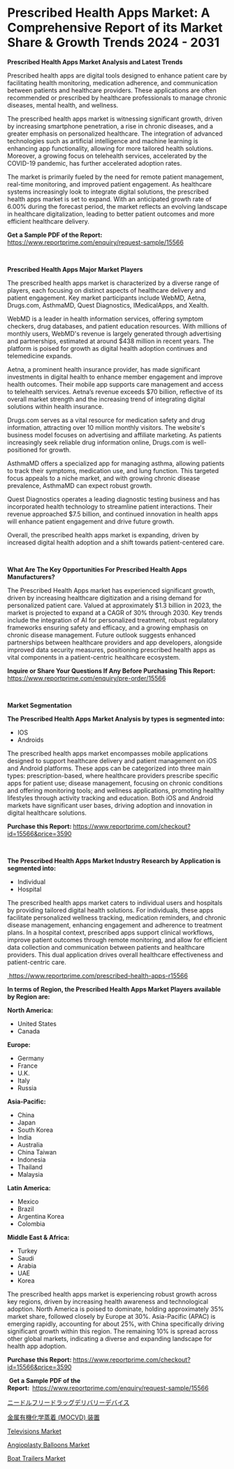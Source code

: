 <p><h1>Prescribed Health Apps Market: A Comprehensive Report of its Market Share & Growth Trends 2024 - 2031</h1></p><p><strong>Prescribed Health Apps Market Analysis and Latest Trends</strong></p>
<p><p>Prescribed health apps are digital tools designed to enhance patient care by facilitating health monitoring, medication adherence, and communication between patients and healthcare providers. These applications are often recommended or prescribed by healthcare professionals to manage chronic diseases, mental health, and wellness.</p><p>The prescribed health apps market is witnessing significant growth, driven by increasing smartphone penetration, a rise in chronic diseases, and a greater emphasis on personalized healthcare. The integration of advanced technologies such as artificial intelligence and machine learning is enhancing app functionality, allowing for more tailored health solutions. Moreover, a growing focus on telehealth services, accelerated by the COVID-19 pandemic, has further accelerated adoption rates.</p><p>The market is primarily fueled by the need for remote patient management, real-time monitoring, and improved patient engagement. As healthcare systems increasingly look to integrate digital solutions, the prescribed health apps market is set to expand. With an anticipated growth rate of 6.00% during the forecast period, the market reflects an evolving landscape in healthcare digitalization, leading to better patient outcomes and more efficient healthcare delivery.</p></p>
<p><strong>Get a Sample PDF of the Report:&nbsp;</strong> <a href="https://www.reportprime.com/enquiry/request-sample/15566">https://www.reportprime.com/enquiry/request-sample/15566</a></p>
<p>&nbsp;</p>
<p><strong>Prescribed Health Apps Major Market Players</strong></p>
<p><p>The prescribed health apps market is characterized by a diverse range of players, each focusing on distinct aspects of healthcare delivery and patient engagement. Key market participants include WebMD, Aetna, Drugs.com, AsthmaMD, Quest Diagnostics, IMedicalApps, and Xealth.</p><p>WebMD is a leader in health information services, offering symptom checkers, drug databases, and patient education resources. With millions of monthly users, WebMD's revenue is largely generated through advertising and partnerships, estimated at around $438 million in recent years. The platform is poised for growth as digital health adoption continues and telemedicine expands.</p><p>Aetna, a prominent health insurance provider, has made significant investments in digital health to enhance member engagement and improve health outcomes. Their mobile app supports care management and access to telehealth services. Aetna’s revenue exceeds $70 billion, reflective of its overall market strength and the increasing trend of integrating digital solutions within health insurance.</p><p>Drugs.com serves as a vital resource for medication safety and drug information, attracting over 10 million monthly visitors. The website's business model focuses on advertising and affiliate marketing. As patients increasingly seek reliable drug information online, Drugs.com is well-positioned for growth.</p><p>AsthmaMD offers a specialized app for managing asthma, allowing patients to track their symptoms, medication use, and lung function. This targeted focus appeals to a niche market, and with growing chronic disease prevalence, AsthmaMD can expect robust growth.</p><p>Quest Diagnostics operates a leading diagnostic testing business and has incorporated health technology to streamline patient interactions. Their revenue approached $7.5 billion, and continued innovation in health apps will enhance patient engagement and drive future growth.</p><p>Overall, the prescribed health apps market is expanding, driven by increased digital health adoption and a shift towards patient-centered care.</p></p>
<p>&nbsp;</p>
<p><strong>What Are The Key Opportunities For Prescribed Health Apps Manufacturers?</strong></p>
<p><p>The Prescribed Health Apps market has experienced significant growth, driven by increasing healthcare digitization and a rising demand for personalized patient care. Valued at approximately $1.3 billion in 2023, the market is projected to expand at a CAGR of 30% through 2030. Key trends include the integration of AI for personalized treatment, robust regulatory frameworks ensuring safety and efficacy, and a growing emphasis on chronic disease management. Future outlook suggests enhanced partnerships between healthcare providers and app developers, alongside improved data security measures, positioning prescribed health apps as vital components in a patient-centric healthcare ecosystem.</p></p>
<p><strong>Inquire or Share Your Questions If Any Before Purchasing This Report:</strong> <a href="https://www.reportprime.com/enquiry/pre-order/15566">https://www.reportprime.com/enquiry/pre-order/15566</a></p>
<p>&nbsp;</p>
<p><strong>Market Segmentation</strong></p>
<p><strong>The Prescribed Health Apps Market Analysis by types is segmented into:</strong></p>
<p><ul><li>IOS</li><li>Androids</li></ul></p>
<p><p>The prescribed health apps market encompasses mobile applications designed to support healthcare delivery and patient management on iOS and Android platforms. These apps can be categorized into three main types: prescription-based, where healthcare providers prescribe specific apps for patient use; disease management, focusing on chronic conditions and offering monitoring tools; and wellness applications, promoting healthy lifestyles through activity tracking and education. Both iOS and Android markets have significant user bases, driving adoption and innovation in digital healthcare solutions.</p></p>
<p><strong>Purchase this Report:&nbsp;</strong><a href="https://www.reportprime.com/checkout?id=15566&price=3590">https://www.reportprime.com/checkout?id=15566&price=3590</a></p>
<p>&nbsp;</p>
<p><strong>The Prescribed Health Apps Market Industry Research by Application is segmented into:</strong></p>
<p><ul><li>Individual</li><li>Hospital</li></ul></p>
<p><p>The prescribed health apps market caters to individual users and hospitals by providing tailored digital health solutions. For individuals, these apps facilitate personalized wellness tracking, medication reminders, and chronic disease management, enhancing engagement and adherence to treatment plans. In a hospital context, prescribed apps support clinical workflows, improve patient outcomes through remote monitoring, and allow for efficient data collection and communication between patients and healthcare providers. This dual application drives overall healthcare effectiveness and patient-centric care.</p></p>
<p><a href="https://www.reportprime.com/prescribed-health-apps-r15566">&nbsp;https://www.reportprime.com/prescribed-health-apps-r15566</a></p>
<p><strong>In terms of Region, the Prescribed Health Apps Market Players available by Region are:</strong></p>
<p>
    <p> <strong> North America: </strong>
        <ul>
            <li>United States</li>
            <li>Canada</li>
        </ul>
        </p> 
    <p> <strong> Europe: </strong>
        <ul>
            <li>Germany</li>
            <li>France</li>
            <li>U.K.</li>
            <li>Italy</li>
            <li>Russia</li>
        </ul>
        </p> 
    <p> <strong> Asia-Pacific: </strong>
        <ul>
            <li>China</li>
            <li>Japan</li>
            <li>South Korea</li>
            <li>India</li>
            <li>Australia</li>
            <li>China Taiwan</li>
            <li>Indonesia</li>
            <li>Thailand</li>
            <li>Malaysia</li>
        </ul>
        </p> 
    <p> <strong> Latin America: </strong>
        <ul>
            <li>Mexico</li>
            <li>Brazil</li>
            <li>Argentina Korea</li>
            <li>Colombia</li>
        </ul>
        </p> 
    <p> <strong> Middle East & Africa: </strong>
        <ul>
            <li>Turkey</li>
            <li>Saudi</li>
            <li>Arabia</li>
            <li>UAE</li>
            <li>Korea</li>
        </ul>
    </p>
    </p>
<p><p>The prescribed health apps market is experiencing robust growth across key regions, driven by increasing health awareness and technological adoption. North America is poised to dominate, holding approximately 35% market share, followed closely by Europe at 30%. Asia-Pacific (APAC) is emerging rapidly, accounting for about 25%, with China specifically driving significant growth within this region. The remaining 10% is spread across other global markets, indicating a diverse and expanding landscape for health app adoption.</p></p>
<p><strong>Purchase this Report: </strong><a href="https://www.reportprime.com/checkout?id=15566&price=3590">https://www.reportprime.com/checkout?id=15566&price=3590</a></p>
<p>&nbsp;<strong>Get a Sample PDF of the Report:&nbsp;&nbsp;</strong><a href="https://www.reportprime.com/enquiry/request-sample/15566">https://www.reportprime.com/enquiry/request-sample/15566</a></p>
<p><strong></strong></p>
<p><p><a href="https://medium.com/@qirvhhyf42/needle-free-drug-delivery-device-market-%E3%81%AE%E3%82%B0%E3%83%AD%E3%83%BC%E3%83%90%E3%83%AB%E5%B8%82%E5%A0%B4%E6%A6%82%E8%A6%81%E3%81%AF-%E4%B8%96%E7%95%8C%E3%81%8A%E3%82%88%E3%81%B3%E4%B8%BB%E8%A6%81%E5%B8%82%E5%A0%B4%E3%81%AB%E3%81%8A%E3%81%91%E3%82%8B%E6%A5%AD%E7%95%8C%E3%81%AB%E5%BD%B1%E9%9F%BF%E3%82%92%E4%B8%8E%E3%81%88%E3%82%8B%E4%B8%BB%E8%A6%81%E3%81%AA%E3%83%88%E3%83%AC%E3%83%B3%E3%83%89%E3%81%AB%E3%81%A4%E3%81%84%E3%81%A6-%E7%8B%AC%E8%87%AA%E3%81%AE%E8%A6%96%E7%82%B9%E3%82%92%E6%8F%90%E4%BE%9B%E3%81%97%E3%81%BE%E3%81%99-eea9a61c4257">ニードルフリードラッグデリバリーデバイス</a></p><p><a href="https://medium.com/@qirvhhyf42/metal-organic-chemical-vapour-deposition-mocvd-equipment-market-%E3%81%AF-%E3%82%B3%E3%82%B9%E3%83%88%E7%AE%A1%E7%90%86%E3%81%A8%E5%8A%B9%E7%8E%87%E5%90%91%E4%B8%8A%E3%82%92%E5%84%AA%E5%85%88%E3%81%97%E3%81%BE%E3%81%99-97ffab6961a4">金属有機化学蒸着 (MOCVD) 装置</a></p><p><a href="https://medium.com/@foxworth8231/televisions-market-growth-market-segmentation-and-regional-analysis-global-forecast-2031-aadf60b22abe">Televisions Market</a></p><p><a href="https://www.linkedin.com/pulse/future-insights-angioplasty-balloons-market-trends-regional-0ujce?trackingId=8yDRbH5pSnekF8sF22A9OQ%3D%3D">Angioplasty Balloons Market</a></p><p><a href="https://issuu.com/reportprime-2/docs/boat-trailers-market-size-2030.pptx_4570e2a0510961">Boat Trailers Market</a></p></p>
